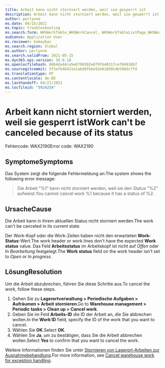 ```yaml
---
title: Arbeit kann nicht storniert werden, weil sie gesperrt ist
description: Arbeit kann nicht storniert werden, weil sie gesperrt ist
author: perlynne
ms.date: 04/15/2021
ms.topic: troubleshooting
ms.search.form: WHSWorkTable_WHSWorkCancel, WHSWorkTableListPage_WHSWorkCancel
audience: Application User
ms.reviewer: kamaybac
ms.search.region: Global
ms.author: perlynne
ms.search.validFrom: 2021-05-15
ms.dyn365.ops.version: 10.0.18
ms.openlocfilehash: 60b4da44ca5e6790302e0797640317cef8493db7
ms.sourcegitcommit: 5f5afb46431e1abd8fb6e92e0189914b598dc7fd
ms.translationtype: HT
ms.contentlocale: de-DE
ms.lasthandoff: 04/21/2021
ms.locfileid: "5924254"
---
```

# <a name="work-cant-be-canceled-because-of-its-status"></a><span data-ttu-id="6b3de-103">Arbeit kann nicht storniert werden, weil sie gesperrt ist</span><span class="sxs-lookup"><span data-stu-id="6b3de-103">Work can't be canceled because of its status</span></span>

<span data-ttu-id="6b3de-104">Fehlercode: WAX2190</span><span class="sxs-lookup"><span data-stu-id="6b3de-104">Error code: WAX2190</span></span>

## <a name="symptoms"></a><span data-ttu-id="6b3de-105">Symptome</span><span class="sxs-lookup"><span data-stu-id="6b3de-105">Symptoms</span></span>

<span data-ttu-id="6b3de-106">Das System zeigt die folgende Fehlermeldung an:</span><span class="sxs-lookup"><span data-stu-id="6b3de-106">The system shows the following error message:</span></span>

> <span data-ttu-id="6b3de-107">Die Arbeit "%1" kann nicht storniert werden, weil sie den Status "%2" aufweist.</span><span class="sxs-lookup"><span data-stu-id="6b3de-107">You cannot cancel work %1 because it has a status of %2.</span></span>

## <a name="cause"></a><span data-ttu-id="6b3de-108">Ursache</span><span class="sxs-lookup"><span data-stu-id="6b3de-108">Cause</span></span>

<span data-ttu-id="6b3de-109">Die Arbeit kann in ihrem aktuellen Status nicht storniert werden.</span><span class="sxs-lookup"><span data-stu-id="6b3de-109">The work can't be canceled in its current state.</span></span>

<span data-ttu-id="6b3de-110">Der Work-Kopf oder die Work-Zeilen haben nicht den erwarteten **Work-Status**-Wert.</span><span class="sxs-lookup"><span data-stu-id="6b3de-110">The work header or work lines don't have the expected **Work status** value.</span></span> <span data-ttu-id="6b3de-111">Das Feld **Arbeitsstatus** im Arbeitskopf ist nicht auf *Offen* oder *In Bearbeitung* festgelegt.</span><span class="sxs-lookup"><span data-stu-id="6b3de-111">The **Work status** field on the work header isn't set to *Open* or *In progress*.</span></span>

## <a name="resolution"></a><span data-ttu-id="6b3de-112">Lösung</span><span class="sxs-lookup"><span data-stu-id="6b3de-112">Resolution</span></span>

<span data-ttu-id="6b3de-113">Um die Arbeit abzubrechen, führen Sie diese Schritte aus.</span><span class="sxs-lookup"><span data-stu-id="6b3de-113">To cancel the work, follow these steps.</span></span>

1. <span data-ttu-id="6b3de-114">Gehen Sie zu **Lagerortverwaltung \> Periodische Aufgaben \> Aufräumen \> Arbeit stornieren**.</span><span class="sxs-lookup"><span data-stu-id="6b3de-114">Go to **Warehouse management \> Periodic tasks \> Clean up \> Cancel work**.</span></span>
1. <span data-ttu-id="6b3de-115">Geben Sie im Feld **Arbeits-ID** die ID der Arbeit an, die Sie abbrechen wollen.</span><span class="sxs-lookup"><span data-stu-id="6b3de-115">In the **Work ID** field, specify the ID of the work that you want to cancel.</span></span>
1. <span data-ttu-id="6b3de-116">Wählen Sie **OK**.</span><span class="sxs-lookup"><span data-stu-id="6b3de-116">Select **OK**.</span></span>
1. <span data-ttu-id="6b3de-117">Wählen Sie **Ja**, um zu bestätigen, dass Sie die Arbeit abbrechen wollen.</span><span class="sxs-lookup"><span data-stu-id="6b3de-117">Select **Yes** to confirm that you want to cancel the work.</span></span>

<span data-ttu-id="6b3de-118">Weitere Informationen finden Sie unter [Stornieren von Lagerort-Arbeiten zur Ausnahmebehandlung](../../warehousing/cancel-warehouse-work.md).</span><span class="sxs-lookup"><span data-stu-id="6b3de-118">For more information, see [Cancel warehouse work for exception handling](../../warehousing/cancel-warehouse-work.md).</span></span>
